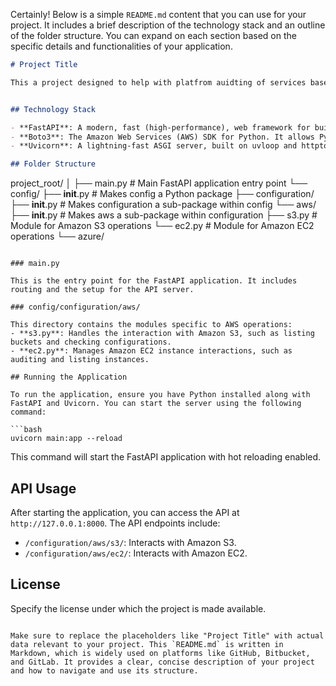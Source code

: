 Certainly! Below is a simple `README.md` content that you can use for your project. It includes a brief description of the technology stack and an outline of the folder structure. You can expand on each section based on the specific details and functionalities of your application.

```markdown
# Project Title

This a project designed to help with platfrom auidting of services based on AWS Secruity and Best Practices.


## Technology Stack

- **FastAPI**: A modern, fast (high-performance), web framework for building APIs with Python 3.7+ based on standard Python type hints.
- **Boto3**: The Amazon Web Services (AWS) SDK for Python. It allows Python developers to write software that makes use of services like Amazon S3 and Amazon EC2.
- **Uvicorn**: A lightning-fast ASGI server, built on uvloop and httptools.

## Folder Structure

```
project_root/
│
├── main.py             # Main FastAPI application entry point
└── config/
    ├── __init__.py     # Makes config a Python package
    ├── configuration/
        ├── __init__.py # Makes configuration a sub-package within config
        └── aws/
            ├── __init__.py # Makes aws a sub-package within configuration
            ├── s3.py       # Module for Amazon S3 operations
            └── ec2.py       # Module for Amazon EC2 operations
        └── azure/
```

### main.py

This is the entry point for the FastAPI application. It includes routing and the setup for the API server.

### config/configuration/aws/

This directory contains the modules specific to AWS operations:
- **s3.py**: Handles the interaction with Amazon S3, such as listing buckets and checking configurations.
- **ec2.py**: Manages Amazon EC2 instance interactions, such as auditing and listing instances.

## Running the Application

To run the application, ensure you have Python installed along with FastAPI and Uvicorn. You can start the server using the following command:

```bash
uvicorn main:app --reload
```

This command will start the FastAPI application with hot reloading enabled.

## API Usage

After starting the application, you can access the API at `http://127.0.0.1:8000`. The API endpoints include:

- `/configuration/aws/s3/`: Interacts with Amazon S3.
- `/configuration/aws/ec2/`: Interacts with Amazon EC2.

## License

Specify the license under which the project is made available.

```

Make sure to replace the placeholders like "Project Title" with actual data relevant to your project. This `README.md` is written in Markdown, which is widely used on platforms like GitHub, Bitbucket, and GitLab. It provides a clear, concise description of your project and how to navigate and use its structure.